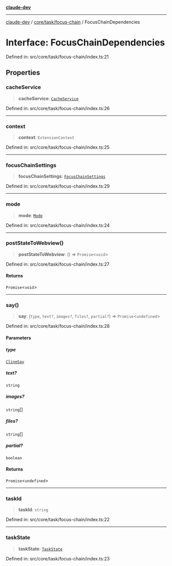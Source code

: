 [**claude-dev**](../../../../README.md)

***

[claude-dev](../../../../README.md) / [core/task/focus-chain](../README.md) / FocusChainDependencies

# Interface: FocusChainDependencies

Defined in: src/core/task/focus-chain/index.ts:21

## Properties

### cacheService

> **cacheService**: [`CacheService`](../../../storage/CacheService/classes/CacheService.md)

Defined in: src/core/task/focus-chain/index.ts:26

***

### context

> **context**: `ExtensionContext`

Defined in: src/core/task/focus-chain/index.ts:25

***

### focusChainSettings

> **focusChainSettings**: [`FocusChainSettings`](../../../../shared/FocusChainSettings/interfaces/FocusChainSettings.md)

Defined in: src/core/task/focus-chain/index.ts:29

***

### mode

> **mode**: [`Mode`](../../../../shared/storage/types/type-aliases/Mode.md)

Defined in: src/core/task/focus-chain/index.ts:24

***

### postStateToWebview()

> **postStateToWebview**: () => `Promise`\<`void`\>

Defined in: src/core/task/focus-chain/index.ts:27

#### Returns

`Promise`\<`void`\>

***

### say()

> **say**: (`type`, `text?`, `images?`, `files?`, `partial?`) => `Promise`\<`undefined`\>

Defined in: src/core/task/focus-chain/index.ts:28

#### Parameters

##### type

[`ClineSay`](../../../../shared/ExtensionMessage/type-aliases/ClineSay.md)

##### text?

`string`

##### images?

`string`[]

##### files?

`string`[]

##### partial?

`boolean`

#### Returns

`Promise`\<`undefined`\>

***

### taskId

> **taskId**: `string`

Defined in: src/core/task/focus-chain/index.ts:22

***

### taskState

> **taskState**: [`TaskState`](../../TaskState/classes/TaskState.md)

Defined in: src/core/task/focus-chain/index.ts:23
